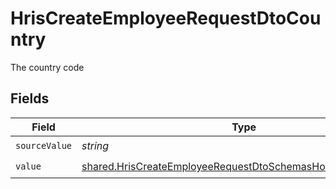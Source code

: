 # HrisCreateEmployeeRequestDtoCountry

The country code


## Fields

| Field                                                                                                                                             | Type                                                                                                                                              | Required                                                                                                                                          | Description                                                                                                                                       |
| ------------------------------------------------------------------------------------------------------------------------------------------------- | ------------------------------------------------------------------------------------------------------------------------------------------------- | ------------------------------------------------------------------------------------------------------------------------------------------------- | ------------------------------------------------------------------------------------------------------------------------------------------------- |
| `sourceValue`                                                                                                                                     | *string*                                                                                                                                          | :heavy_check_mark:                                                                                                                                | N/A                                                                                                                                               |
| `value`                                                                                                                                           | [shared.HrisCreateEmployeeRequestDtoSchemasHomeLocationValue](../../../sdk/models/shared/hriscreateemployeerequestdtoschemashomelocationvalue.md) | :heavy_check_mark:                                                                                                                                | N/A                                                                                                                                               |
